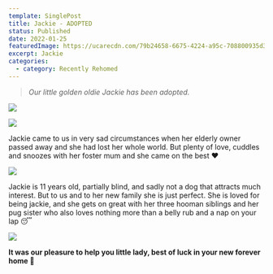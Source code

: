 ```yaml
---
template: SinglePost
title: Jackie - ADOPTED
status: Published
date: 2022-01-25
featuredImage: https://ucarecdn.com/79b24658-6675-4224-a95c-708800935d3e/-/crop/791x599/0,154/-/preview/
excerpt: Jackie
categories:
  - category: Recently Rehomed
---
```

> *Our little golden oldie Jackie has been adopted.* 

![](https://ucarecdn.com/b944aa45-487b-443b-b53f-0222a6e757d6/)

![](https://ucarecdn.com/07884c4c-8b9b-4b82-bde2-14048dd07f6c/)


Jackie came to us in very sad circumstances when her elderly owner passed away and she had lost her whole world. But plenty of love, cuddles and snoozes with her foster mum and she came on the best ❤️

![](https://ucarecdn.com/a5dcc713-df33-44a6-b6ad-0ca85a6ab929/)


Jackie is 11 years old, partially blind, and sadly not a dog that attracts much interest. But to us and to her new family she is just perfect. She is loved for being jackie, and she gets on great with her three hooman siblings and her pug sister who also loves nothing more than a belly rub and a nap on your lap 😴

![](https://ucarecdn.com/4720ea2b-9e6d-476c-8852-6c62fc6fbf87/)


**It was our pleasure to help you little lady, best of luck in your new forever home 🏡**